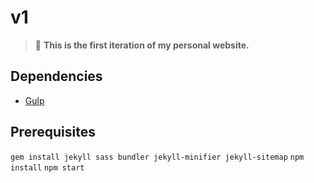 # v1

> 📢 **This is the first iteration of my personal website.**


## Dependencies

- [Gulp](https://gulpjs.com/)

## Prerequisites

 `gem install jekyll sass bundler jekyll-minifier jekyll-sitemap`
 `npm install`
 `npm start`
